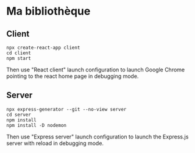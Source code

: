 # Ma bibliothèque

## Client

```
npx create-react-app client
cd client
npm start
```

Then use "React client" launch configuration to launch Google Chrome pointing to the react home page in debugging mode.

## Server

```
npx express-generator --git --no-view server
cd server
npm install
npm install -D nodemon
```

Then use "Express server" launch configuration to launch the Express.js server with reload in debugging mode.
